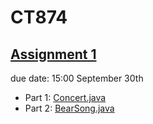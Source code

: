 # CT874
## [Assignment 1](https://github.com/Hongjia-Liu/CT874/tree/master/Assignment%201)
due date: 15:00 September 30th
* Part 1: [Concert.java](https://github.com/Hongjia-Liu/CT874/blob/master/Assignment%201/src/Concert.java)
* Part 2: [BearSong.java](https://github.com/Hongjia-Liu/CT874/blob/master/Assignment%201/src/BeerSong.java)
